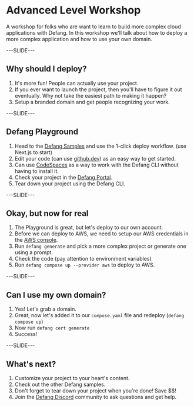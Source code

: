 # Advanced Level Workshop

A workshop for folks who are want to learn to build more complex cloud applications with Defang. In this workshop we'll talk about how to deploy a more complex application and how to use your own domain.

---SLIDE---

## Why should I deploy?

1. It's more fun! People can actually use your project.
2. If you ever want to launch the project, then you'll have to figure it out eventually. Why not take the easiest path to making it happen?
3. Setup a branded domain and get people recognizing your work.

---SLIDE---

## Defang Playground

1. Head to the [Defang Samples](https://defang.io/#samples) and use the 1-click deploy workflow. (use Next.js to start)
2. Edit your code (can use [github.dev](https://github.dev)) as an easy way to get started.
3. Can use [CodeSpaces](https://github.com/features/codespaces) as a way to work with the Defang CLI without having to install it.
4. Check your project in the [Defang Portal](https://portal.defang.dev).
5. Tear down your project using the Defang CLI.

---SLIDE---

## Okay, but now for real

1. The Playground is great, but let's deploy to our own account.
2. Before we can deploy to AWS, we need to setup our AWS credentials in the [AWS console](https://console.aws.amazon.com/).
3. Run `defang generate` and pick a more complex project or generate one using a prompt.
4. Check the code (pay attention to environment variables)
5. Run `defang compose up --provider aws` to deploy to AWS.

---SLIDE---

## Can I use my own domain?

1. Yes! Let's grab a domain.
2. Great, now let's added it to our `compose.yaml` file and redeploy (`defang compose up`)
3. Now run `defang cert generate`
4. Success!

---SLIDE---

## What's next?

1. Customize your project to your heart's content.
2. Check out the other Defang samples.
3. Don't forget to tear down your project when you're done! Save $$!
4. Join the [Defang Discord](https://s.defang.io/discord) community to ask questions and get help.
